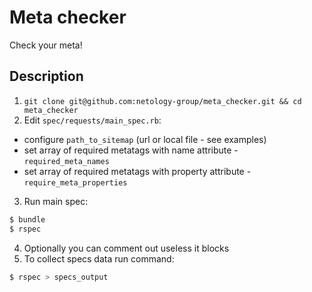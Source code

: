 # Meta checker

Check your meta!

## Description

1. `git clone git@github.com:netology-group/meta_checker.git && cd meta_checker`
2. Edit `spec/requests/main_spec.rb`:

- configure `path_to_sitemap` (url or local file - see examples)
- set array of required metatags with name attribute - `required_meta_names`
- set array of required metatags with property attribute - `require_meta_properties`

3. Run main spec:

```bash
$ bundle
$ rspec
```
4. Optionally you can comment out useless it blocks
5. To collect specs data run command:

```bash
$ rspec > specs_output
```
